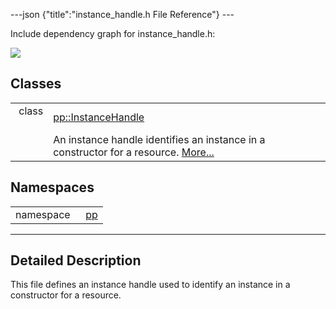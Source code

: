 ---json {"title":"instance\_handle.h File Reference"} ---

Include dependency graph for instance\_handle.h:

![](/docs/native-client/pepper_dev/cpp/instance__handle_8h__incl.png)

Classes
-------

<table><tbody><tr class="odd"><td style="text-align: right;">class  </td><td><a href="/docs/native-client/pepper_dev/cpp/classpp_1_1_instance_handle/" class="el">pp::InstanceHandle</a></td></tr><tr class="even"><td style="text-align: right;"> </td><td>An instance handle identifies an instance in a constructor for a resource. <a href="/docs/native-client/pepper_dev/cpp/classpp_1_1_instance_handle#details">More...</a><br />
</td></tr></tbody></table>

Namespaces
----------

<table><tbody><tr class="odd"><td style="text-align: right;">namespace  </td><td><a href="/docs/native-client/pepper_dev/cpp/namespacepp/" class="el">pp</a></td></tr></tbody></table>

------------------------------------------------------------------------

<span id="details" class="anchor" style="margin: 0;"></span>

Detailed Description
--------------------

This file defines an instance handle used to identify an instance in a constructor for a resource.
